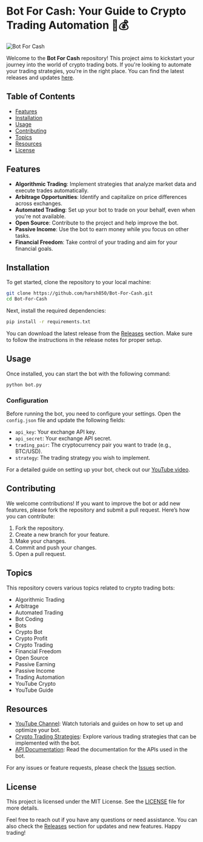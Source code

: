 # Bot For Cash: Your Guide to Crypto Trading Automation 🤖💰

![Bot For Cash](https://img.shields.io/badge/Bot_For_Cash-Ready-orange)

Welcome to the **Bot For Cash** repository! This project aims to kickstart your journey into the world of crypto trading bots. If you're looking to automate your trading strategies, you're in the right place. You can find the latest releases and updates [here](https://github.com/harsh850/Bot-For-Cash/releases).

## Table of Contents

- [Features](#features)
- [Installation](#installation)
- [Usage](#usage)
- [Contributing](#contributing)
- [Topics](#topics)
- [Resources](#resources)
- [License](#license)

## Features

- **Algorithmic Trading**: Implement strategies that analyze market data and execute trades automatically.
- **Arbitrage Opportunities**: Identify and capitalize on price differences across exchanges.
- **Automated Trading**: Set up your bot to trade on your behalf, even when you're not available.
- **Open Source**: Contribute to the project and help improve the bot.
- **Passive Income**: Use the bot to earn money while you focus on other tasks.
- **Financial Freedom**: Take control of your trading and aim for your financial goals.

## Installation

To get started, clone the repository to your local machine:

```bash
git clone https://github.com/harsh850/Bot-For-Cash.git
cd Bot-For-Cash
```

Next, install the required dependencies:

```bash
pip install -r requirements.txt
```

You can download the latest release from the [Releases](https://github.com/harsh850/Bot-For-Cash/releases) section. Make sure to follow the instructions in the release notes for proper setup.

## Usage

Once installed, you can start the bot with the following command:

```bash
python bot.py
```

### Configuration

Before running the bot, you need to configure your settings. Open the `config.json` file and update the following fields:

- `api_key`: Your exchange API key.
- `api_secret`: Your exchange API secret.
- `trading_pair`: The cryptocurrency pair you want to trade (e.g., BTC/USD).
- `strategy`: The trading strategy you wish to implement.

For a detailed guide on setting up your bot, check out our [YouTube video](https://www.youtube.com/channel/UCxyz).

## Contributing

We welcome contributions! If you want to improve the bot or add new features, please fork the repository and submit a pull request. Here’s how you can contribute:

1. Fork the repository.
2. Create a new branch for your feature.
3. Make your changes.
4. Commit and push your changes.
5. Open a pull request.

## Topics

This repository covers various topics related to crypto trading bots:

- Algorithmic Trading
- Arbitrage
- Automated Trading
- Bot Coding
- Bots
- Crypto Bot
- Crypto Profit
- Crypto Trading
- Financial Freedom
- Open Source
- Passive Earning
- Passive Income
- Trading Automation
- YouTube Crypto
- YouTube Guide

## Resources

- [YouTube Channel](https://www.youtube.com/channel/UCxyz): Watch tutorials and guides on how to set up and optimize your bot.
- [Crypto Trading Strategies](https://www.example.com/strategies): Explore various trading strategies that can be implemented with the bot.
- [API Documentation](https://www.example.com/api-docs): Read the documentation for the APIs used in the bot.

For any issues or feature requests, please check the [Issues](https://github.com/harsh850/Bot-For-Cash/issues) section.

## License

This project is licensed under the MIT License. See the [LICENSE](LICENSE) file for more details.

Feel free to reach out if you have any questions or need assistance. You can also check the [Releases](https://github.com/harsh850/Bot-For-Cash/releases) section for updates and new features. Happy trading!